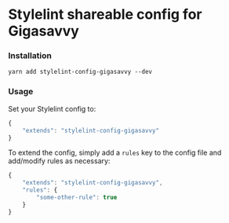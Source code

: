 # Stylelint shareable config for Gigasavvy

### Installation

```
yarn add stylelint-config-gigasavvy --dev
```

### Usage

Set your Stylelint config to:

```javascript
{
    "extends": "stylelint-config-gigasavvy"
}
```

To extend the config, simply add a `rules` key to the config file and add/modify rules as necessary:

```javascript
{
    "extends": "stylelint-config-gigasavvy",
    "rules": {
        "some-other-rule": true
    }
}
```
